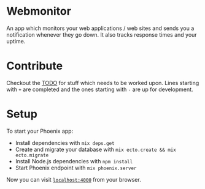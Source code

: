 # Webmonitor

An app which monitors your web applications / web sites and sends you a notification whenever they go down.
It also tracks response times and your uptime.


# Contribute
Checkout the [TODO](TODO) for stuff which needs to be worked upon. Lines starting with `+` are completed and the ones starting with `-` are up for development.

# Setup
To start your Phoenix app:

  * Install dependencies with `mix deps.get`
  * Create and migrate your database with `mix ecto.create && mix ecto.migrate`
  * Install Node.js dependencies with `npm install`
  * Start Phoenix endpoint with `mix phoenix.server`

Now you can visit [`localhost:4000`](http://localhost:4000) from your browser.
